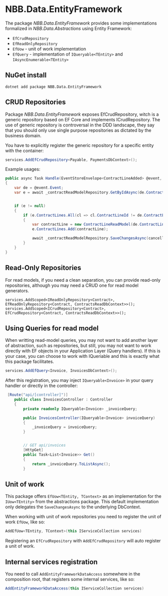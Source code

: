 NBB.Data.EntityFramework
===============

The package *NBB.Data.EntityFramework* provides some implementations formalized in *NBB.Data.Abstractions* using Entity Framework:
* `EfCrudRepository`
* `EfReadOnlyRepository`
* `EfUow` - unit of work implementation
* `EfQuery` - implementation of `IQueryable<TEntity>` and `IAsyncEnumerable<TEntity>`

NuGet install
----------------
```
dotnet add package NBB.Data.EntityFramework
```

CRUD Repositories
----------------
Package *NBB.Data.EntityFramework* exposes EfCrudRepository, witch is a generic repository based on EF Core and implements ICrudRepository.
The use of generic repository is controversal in the DDD landscape, they say that you should only use single purpose repositories as dictated by the business domain.

You have to explicitly register the generic repository for a specific entity with the container:

```csharp
services.AddEfCrudRepository<Payable, PaymentsDbContext>();
```

Example usages:
```csharp
public async Task Handle(EventStoreEnvelope<ContractLineAdded> @event, CancellationToken cancellationToken)
{
    var de = @event.Event;
    var e = await _contractReadModelRepository.GetByIdAsync(de.ContractId, cancellationToken, "ContractLines");


    if (e != null)
    {
        if (e.ContractLines.All(cl => cl.ContractLineId != de.ContractLineId))
        {
            var contractLine = new ContractLineReadModel(de.ContractLineId, de.Product, de.Price, de.Quantity, de.ContractId);
            e.ContractLines.Add(contractLine);

            await _contractReadModelRepository.SaveChangesAsync(cancellationToken);
        }
    }
}
```

Read-Only Repositories
----------------
For read models, if you need a clean separation, you can  provide read-only repositories, although you may need a CRUD one for read model generators.
```cshap
services.AddScoped<IReadOnlyRepository<Contract>, EfReadOnlyRepository<Contract, ContractsReadDbContext>>();
services.AddScoped<ICrudRepository<Contract>, EfCrudRepository<Contract, ContractsReadDbContext>>();
```

Using Queries for read model
----------------
When writting read-model queries, you may not want to add another layer of abstraction, such as repositories, but still, you may not want to work directly with EF objects  in your Application Layer (Query handlers). If this is your case, you can choose to work with IQueriable<TEntity> and this is exactly what this package facilitates.

```csharp
services.AddEfQuery<Invoice, InvoicesDbContext>();
```

After this registration, you may inject `IQueryable<Invoice>` in your query handler or directly in the controller:
```csharp
 [Route("api/[controller]")]
    public class InvoicesController : Controller
    {
        private readonly IQueryable<Invoice> _invoiceQuery;

        public InvoicesController(IQueryable<Invoice> invoiceQuery)
        {
            _invoiceQuery = invoiceQuery;
        }


        // GET api/invoices
        [HttpGet]
        public Task<List<Invoice>> Get()
        {
            return _invoiceQuery.ToListAsync();
        }
```



Unit of work
----------------
This package offers `EfUow<TEntity, TContext>` as an implementation for the `IUow<TEntity>` from the abstractions package. This default implementation only delegates the `SaveChangesAsync` to the underlying DbContext.

When working with unit of work repositories you need to register the unit of work `EfUow`, like so:
```csharp
AddEfUow<TEntity, TContext>(this IServiceCollection services)
```

Registering an `EfCrudRepository` with `AddEfCrudRepository` will auto register a unit of work.


Internal services registration
----------------
You need to call `AddEntityFrameworkDataAccess` somewhere in the composition root, that registers some internal services, like so:
```csharp
AddEntityFrameworkDataAccess(this IServiceCollection services)
```